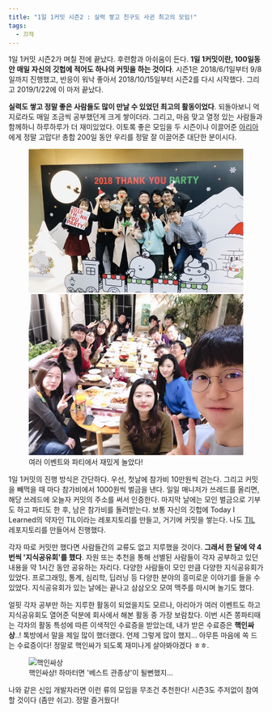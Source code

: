 ```yaml
---
title: "1일 1커밋 시즌2 : 실력 쌓고 친구도 사귄 최고의 모임!"
tags:
  - 끄적
---
```


1일 1커밋 시즌2가 며칠 전에 끝났다. 후련함과 아쉬움이 든다. **1일 1커밋이란, 100일동안 매일 자신의 깃헙에 적어도 하나의 커밋을 하는 것이다**. 시즌1은 2018/6/1일부터 9/8일까지 진행했고, 반응이 워낙 좋아서 2018/10/15일부터 시즌2를 다시 시작했다. 그리고 2019/1/22에 이 마저 끝났다.

**실력도 쌓고 정말 좋은 사람들도 많이 만날 수 있었던 최고의 활동이었다**. 되돌아보니 억지로라도 매일 조금씩 공부했던게 크게 쌓이더라. 그리고, 마음 맞고 열정 있는 사람들과 함께하니 하루하루가 더 재미있었다. 이토록 좋은 모임을 두 시즌이나 이끌어준 [아리아](https://aria-grande.github.io/)에게 정말 고맙다! 총합 200일 동안 우리를 정말 잘 이끌어준 대단한 분이시다.

<figure class="half">
    <img src="/assets/images/everyday-commit-00.jpg">
    <img src="/assets/images/everyday-commit-01.jpg">
    <figcaption>여러 이벤트와 파티에서 재밌게 놀았다!</figcaption>
</figure>

1일 1커밋의 진행 방식은 간단하다. 우선, 첫날에 참가비 10만원씩 걷는다. 그리고 커밋을 빼먹을 때 마다 참가비에서 1000원씩 벌금을 낸다. 일일 매니저가 쓰레드를 올리면, 해당 쓰레드에 오늘자 커밋의 주소를 써서 인증한다. 마지막 날에는 모인 벌금으로 기부도 하고 파티도 한 후, 남은 참가비를 돌려받는다. 보통 자신의 깃헙에 Today I Learned의 약자인 TIL이라는 레포지토리를 만들고, 거기에 커밋을 쌓는다. 나도 [TIL](https://github.com/giantsol/TIL) 레포지토리를 만들어서 진행했다.

각자 따로 커밋만 했다면 사람들간의 교류도 없고 지루했을 것이다. **그래서 한 달에 약 4번씩 '지식공유회'를 했다**. 자원 또는 추천을 통해 선별된 사람들이 각자 공부하고 있던 내용을 약 1시간 동안 공유하는 자리다. 다양한 사람들이 모인 만큼 다양한 지식공유회가 있었다. 프로그래밍, 통계, 심리학, 딥러닝 등 다양한 분야의 흥미로운 이야기를 들을 수 있었다. 지식공유회가 있는 날에는 끝나고 삼삼오오 모여 맥주를 마시며 놀기도 했다.

얼핏 각자 공부만 하는 지루한 활동이 되었을지도 모르나, 아리아가 여러 이벤트도 하고 지식공유회도 열어준 덕분에 회사에서 해본 활동 중 가장 보람찼다. 이번 시즌 쫑파티때는 각자의 활동 특성에 따른 이색적인 수료증을 받았는데, 내가 받은 수료증은 **핵인싸상**..! 톡방에서 말을 제일 많이 했더랬다. 언제 그렇게 많이 했지... 아무튼 마음에 쏙 드는 수료증이다! 정말로 핵인싸가 되도록 재미나게 살아봐야겠다 ㅎㅎ.

<figure>
  <img src="{{ site.url }}{{ site.baseurl }}/assets/images/everyday-commit-02.jpg" alt="핵인싸상">
  <figcaption>핵인싸상! 하마터면 '베스트 관종상'이 될뻔했지...</figcaption>
</figure> 

나와 같은 신입 개발자라면 이런 류의 모임을 무조건 추천한다! 시즌3도 주저없이 참여할 것이다 (좀만 쉬고). 정말 즐거웠다!
